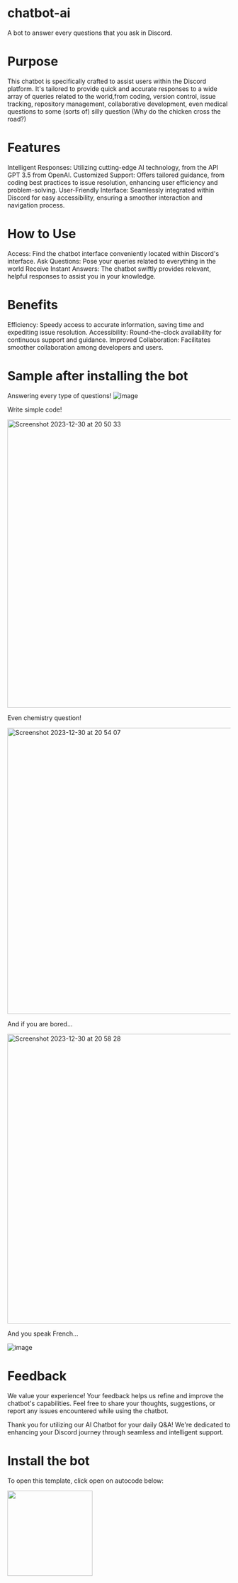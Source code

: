 # chatbot-ai
A bot to answer every questions that you ask in Discord.

# Purpose
This chatbot is specifically crafted to assist users within the Discord platform. It's tailored to provide quick and accurate responses to a wide array of queries related to the world,from coding, version control, issue tracking, repository management, collaborative development, even medical questions to some (sorts of) silly question (Why do the chicken cross the road?)

# Features
Intelligent Responses: Utilizing cutting-edge AI technology, from the API GPT 3.5 from OpenAI.
Customized Support: Offers tailored guidance, from coding best practices to issue resolution, enhancing user efficiency and problem-solving.
User-Friendly Interface: Seamlessly integrated within Discord for easy accessibility, ensuring a smoother interaction and navigation process.

# How to Use
Access: Find the chatbot interface conveniently located within Discord's interface.
Ask Questions: Pose your queries related to everything in the world
Receive Instant Answers: The chatbot swiftly provides relevant, helpful responses to assist you in your knowledge.

# Benefits
Efficiency: Speedy access to accurate information, saving time and expediting issue resolution.
Accessibility: Round-the-clock availability for continuous support and guidance.
Improved Collaboration: Facilitates smoother collaboration among developers and users.

# Sample after installing the bot

Answering every type of questions!
![image](https://github.com/kazehugo/chatbot-ai/assets/96301950/aea6449c-7e14-4a2c-971e-4db7de2ff4ad)

Write simple code!

<img width="649" alt="Screenshot 2023-12-30 at 20 50 33" src="https://github.com/kazehugo/chatbot-ai/assets/96301950/f4894b54-93bb-4612-abfc-22e54fe3b6eb">

Even chemistry question!

<img width="644" alt="Screenshot 2023-12-30 at 20 54 07" src="https://github.com/kazehugo/chatbot-ai/assets/96301950/84e48ede-d8c3-44ef-a307-8b5d949cb565">

And if you are bored...

<img width="652" alt="Screenshot 2023-12-30 at 20 58 28" src="https://github.com/kazehugo/chatbot-ai/assets/96301950/cb3db918-f8d9-4de0-95df-5881f8fe6077">

And you speak French...

![image](https://github.com/kazehugo/chatbot-ai/assets/96301950/26c93d6c-04d7-4b35-96f4-816b61de7b12)

# Feedback
We value your experience! Your feedback helps us refine and improve the chatbot's capabilities. Feel free to share your thoughts, suggestions, or report any issues encountered while using the chatbot.

Thank you for utilizing our AI Chatbot for your daily Q&A! We're dedicated to enhancing your Discord journey through seamless and intelligent support.

# Install the bot
To open this template, click open on autocode below:

[<img src="https://open.autocode.com/static/images/open.svg?" width="192">](https://open.autocode.com/)

